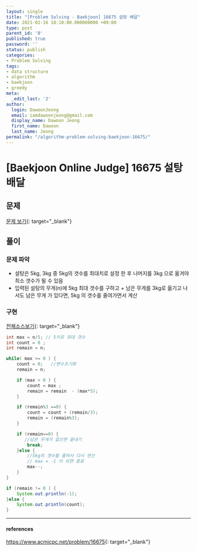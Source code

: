 ```yaml
---
layout: single
title: "[Problem Solving - Baekjoon] 16675 설탕 배달"
date: 2021-02-16 18:10:00.000000000 +09:00
type: post
parent_id: '0'
published: true
password: ''
status: publish
categories:
- Problem Solving
tags:
- data structure
- algorithm
- baekjoon
- greedy
meta:
  _edit_last: '2'
author:
  login: DawoonJeong
  email: iamdawoonjeong@gmail.com
  display_name: Dawoon Jeong
  first_name: Dawoon
  last_name: Jeong
permalink: "/algorithm-problem-solving-baekjoon-16675/"
---
```

# [Baekjoon Online Judge] 16675 설탕 배달

## 문제
[문제 보기](https://www.acmicpc.net/problem/16675){: target="_blank"}

## 풀이

### 문제 파악
- 설탕은 5kg, 3kg 중 5kg의 갯수를 최대치로 설정 한 후 나머지를 3kg 으로 옮겨야 최소 갯수가 될 수 있음
- 입력된 설탕의 무게(n)에 5kg 최대 갯수를 구하고  + 남은 무게를 3kg로 옮기고 나서도 남은 무게 가 있다면, 5kg 의 갯수를 줄여가면서 계산   

### 구현

[전체소스보기](https://github.com/iamdawoonjeong/java-datastructure-algorithm/blob/master/java-algorithm-problem-solving/src/baekjoon/problem16675/Main.java){: target="_blank"}

```java
int max = n/5; // 5키로 최대 갯수
int count = 0 ;
int remain = n;

while( max >= 0 ) {
    count = 0;   //변수초기화
    remain = n;

    if (max > 0 ) {
        count = max ;
        remain = remain  - (max*5);
    }

    if (remain%3 ==0) {
        count = count + (remain/3);
        remain = (remain%3);
    }

    if (remain==0) {
       //남은 무게가 없으면 끝내기
        break;
    }else {
        //5kg의 갯수를 줄여서 다시 연산
        // max = -1 이 되면 종료
        max--;
    }
}

if (remain != 0 ) {
    System.out.println(-1);
}else {
    System.out.println(count);
}
```

---

#### references
<https://www.acmicpc.net/problem/16675>{: target="_blank"}
